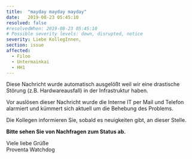 ```yaml
---
title:  "mayday mayday mayday"
date:   2019-08-23 05:45:10
resolved: false
#resolvedWhen: 2019-08-23 05:45:10
# Possible severity levels: down, disrupted, notice
severity: Liebe KollegInnen,
section: issue
affected:
  - Filoo
  - Untermainkai
  - HH1 
---
```


Diese Nachricht wurde automatisch ausgelößt weil wir eine drastische Störung (z.B. Hardwareausfall) in der Infrastruktur haben.

Vor auslösen dieser Nachricht wurde die Interne IT per Mail und Telefon alarmiert und kümmert sich aktuell um die Behebung des Problems.

Die Kollegen informieren Sie, sobald es neuigkeiten gibt, an dieser Stelle.

**Bitte sehen Sie von Nachfragen zum Status ab.**

Viele liebe Grüße  
Proventa Watchdog

